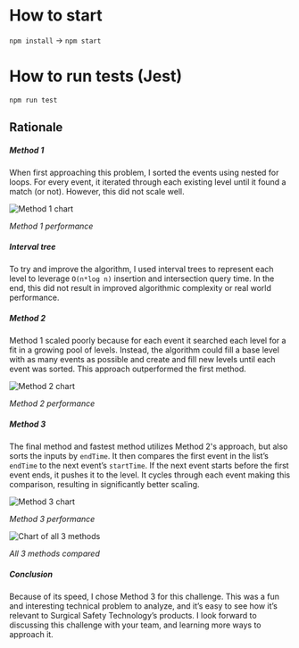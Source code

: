 # How to start

`npm install` →
`npm start`

# How to run tests (Jest)

`npm run test`

## Rationale

##### Method 1
When first approaching this problem, I sorted the events using nested for loops. For every event, it iterated through each existing level until it found a match (or not). However, this did not scale well.

![Method 1 chart](https://i.imgur.com/5IJ6yt0.png)

*Method 1 performance*

##### Interval tree
To try and improve the algorithm, I used interval trees to represent each level to leverage `O(n*log n)` insertion and intersection query time. In the end, this did not result in improved algorithmic complexity or real world performance.

##### Method 2
Method 1 scaled poorly because for each event it searched each level for a fit in a growing pool of levels. Instead, the algorithm could fill a base level with as many events as possible and create and fill new levels until each event was sorted. This approach outperformed the first method.

![Method 2 chart](https://i.imgur.com/qvjF2Dx.png)

*Method 2 performance*

##### Method 3
The final method and fastest method utilizes Method 2's approach, but also sorts the inputs by `endTime`. It then compares the first event in the list’s `endTime` to the next event’s `startTime`. If the next event starts before the first event ends, it pushes it to the level. It cycles through each event making this comparison, resulting in significantly better scaling.

![Method 3 chart](https://i.imgur.com/2YF9kem.png)

*Method 3 performance*

![Chart of all 3 methods](https://i.imgur.com/3ilmdbP.png)

*All 3 methods compared*


##### Conclusion
Because of its speed, I chose Method 3 for this challenge. This was a fun and interesting technical problem to analyze, and it’s easy to see how it’s relevant to Surgical Safety Technology’s products. I look forward to discussing this challenge with your team, and learning more ways to approach it.




